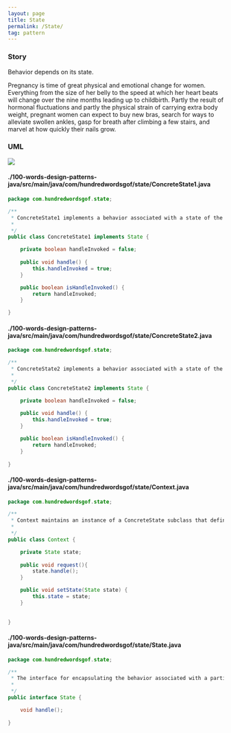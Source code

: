```yaml
---
layout: page
title: State
permalink: /State/
tag: pattern
---
```




### Story 

Behavior depends on its state.

Pregnancy is time of great physical and emotional change for women. 
Everything from the size of her belly to the speed at which her heart beats will change over the nine months leading up to childbirth. 
Partly the result of hormonal fluctuations and partly the physical strain of carrying extra body weight, pregnant women can expect to buy new bras, 
search for ways to alleviate swollen ankles, gasp for breath after climbing a few stairs, and marvel at how quickly their nails grow.



### UML 
![]({{site.baseurl}}/assets/img/state.png)

#### ./100-words-design-patterns-java/src/main/java/com/hundredwordsgof/state/ConcreteState1.java
```java 
package com.hundredwordsgof.state;

/** 
 * ConcreteState1 implements a behavior associated with a state of the Context.
 *
 */
public class ConcreteState1 implements State {

	private boolean handleInvoked = false;
	
	public void handle() {
		this.handleInvoked = true;
	}

	public boolean isHandleInvoked() {
		return handleInvoked;
	}

}
``` 
#### ./100-words-design-patterns-java/src/main/java/com/hundredwordsgof/state/ConcreteState2.java
```java 
package com.hundredwordsgof.state;

/** 
 * ConcreteState2 implements a behavior associated with a state of the Context.
 *
 */
public class ConcreteState2 implements State {

	private boolean handleInvoked = false;
	
	public void handle() {
		this.handleInvoked = true;		
	}

	public boolean isHandleInvoked() {
		return handleInvoked;
	}
	
}
``` 
#### ./100-words-design-patterns-java/src/main/java/com/hundredwordsgof/state/Context.java
```java 
package com.hundredwordsgof.state;

/** 
 * Context maintains an instance of a ConcreteState subclass that defines the current state.
 *
 */
public class Context {

	private State state;
	
	public void request(){
		state.handle();
	}

	public void setState(State state) {
		this.state = state;
	}
	
	
}
``` 
#### ./100-words-design-patterns-java/src/main/java/com/hundredwordsgof/state/State.java
```java 
package com.hundredwordsgof.state;

/**
 * The interface for encapsulating the behavior associated with a particular state of the Context.
 *
 */
public interface State {

	void handle();
	
}
``` 
